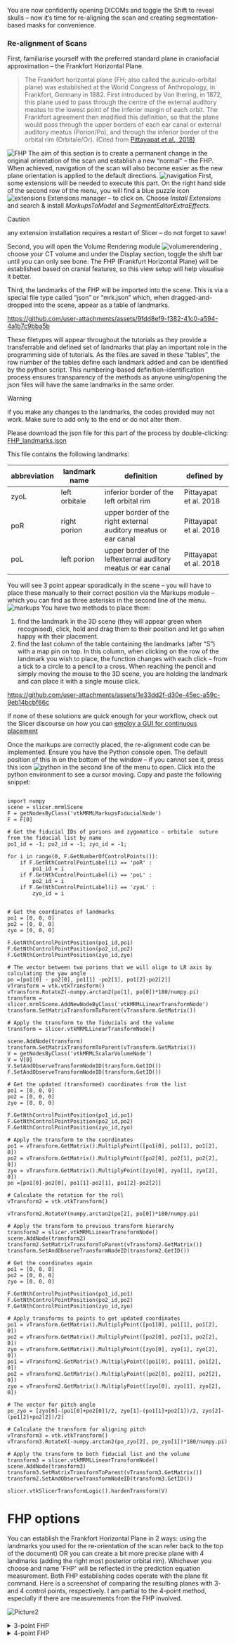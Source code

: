 You are now confidently opening DICOMs and toggle the Shift to reveal skulls – now it’s time for re-aligning the scan and creating segmentation-based masks for convenience.
### Re-alignment of Scans
First, familiarise yourself with the preferred standard plane in craniofacial approximation  – the Frankfort Horizontal Plane.

> The Frankfort horizontal plane (FH; also called the auriculo-orbital plane) was established at the World Congress of Anthropology, in Frankfort, Germany in 1882. First introduced by Von Ihering, in 1872, this plane used to pass through the centre of the external auditory meatus to the lowest point of the inferior margin of each orbit. The Frankfort agreement then modified this definition, so that the plane would pass through the upper borders of each ear canal or external auditory meatus (Porion/Po), and through the inferior border of the orbital rim (Orbitale/Or). (Cited from [Pittayapat et al., 2018)](https://doi.org/10.1093/ejo/cjx066)

![FHP](https://github.com/user-attachments/assets/b8bbc8c3-ba9e-4c95-b4e0-035a8b103ce0)
The aim of this section is to create a permanent change in the original orientation of the scan and establish a new “normal”  – the FHP. When achieved, navigation of the scan will also become easier as the new plane orientation is applied to the default directions.
![navigation](https://github.com/user-attachments/assets/3391d21f-c7ca-4a8e-9a69-0ef8a06904f9)
First, some extensions will be needed to execute this part. On the right hand side of the second row of the menu, you will find a blue puzzle icon ![extensions](https://github.com/user-attachments/assets/c9e84ef8-ca33-4e92-b2ff-066e977b4ba6) Extensions manager – to click on. Choose _Install Extensions_ and search & install _MarkupsToModel_ and _SegmentEditorExtraEffects._ 

> [!CAUTION]
> any extension installation requires a restart of Slicer – do not forget to save!

Second, you will open the Volume Rendering module  ![volumerendering](https://github.com/user-attachments/assets/a5395818-542d-4d68-8d5e-1757e5c49ec4)
, choose your CT volume and under the Display  section, toggle the shift bar until you can only see bone. The FHP (Frankfurt Horizontal Plane) will be established based on cranial features, so this view setup will help visualise it better. 

Third,  the landmarks of the FHP will be imported into the scene. This is via a special file type called “json” or “mrk.json” which, when dragged-and-dropped into the scene, appear as a table of landmarks.

https://github.com/user-attachments/assets/9fdd8ef9-f382-41c0-a594-4a1b7c9bba5b

These filetypes will appear throughout the tutorials as they provide a transferrable and defined set of landmarks that play an important role in the programming side of tutorials. As the files are saved in these “tables”, the row number of the tables define each landmark added and can be identified by the python script. This numbering-based definition-identification process ensures transparency of the methods as anyone using/opening the json files will have the same landmarks in the same order.
> [!WARNING]
> if you make any changes to the landmarks, the codes provided may not work. Make sure to add only to the end or do not alter them.

Please download the json file for this part of the process by double-clicking: 
[FHP_landmarks.json](https://github.com/user-attachments/files/19097642/FHP_landmarks.json)

This file contains the following landmarks: 


abbreviation | landmark name | definition | defined by
-- | -- | -- | --
zyoL | left orbitale | inferior border of the left orbital rim | Pittayapat et al. 2018
poR | right porion | upper border of the right external auditory meatus or ear canal | Pittayapat et al. 2018
poL | left porion | upper border of the leftexternal auditory meatus or ear canal | Pittayapat et al. 2018


You will see 3 point appear sporadically in the scene – you will have to place these manually to their correct position via the Markups module – which you can find as three asterisks in the second line of the menu. 
![markups](https://github.com/user-attachments/assets/41b52cfe-97ed-4d94-b7fc-77b4d8090285)
You have two methods to place them: 

1. find the landmark in the 3D scene (they will appear green when recognised), click, hold and drag them to their position and let go when happy with their placement. 
2. find the last column of the table containing the landmarks (after “S”) with a map pin on top. In this column, when clicking on the row of the landmark you wish to place, the function changes with each click – from a tick to a circle to a pencil to a cross. When reaching the pencil and simply moving the mouse to the 3D scene, you are holding the landmark and can place it with a single mouse click. 

https://github.com/user-attachments/assets/1e33dd2f-d30e-45ec-a59c-9eb14bcbf66c


If none of these solutions are quick enough for your workflow, check out the Slicer discourse on how you can [employ a GUI for continuous placement](https://slicer.readthedocs.io/en/latest/developer_guide/script_repository.html#add-a-button-to-module-gui-to-activate-control-point-placement)


Once the markups are correctly placed, the re-alignment code can be implemented. Ensure you  have the Python console open. The default position of this in on the bottom of the window – if you cannot see it, press this icon ![python](https://github.com/user-attachments/assets/27a499fa-b3f5-4450-8f49-13bb4920f634) in the second line of the menu to open. Click into the python environment to see a cursor moving. Copy and paste the following snippet: 
```

import numpy
scene = slicer.mrmlScene
F = getNodesByClass('vtkMRMLMarkupsFiducialNode')
F = F[0]

# Get the fiducial IDs of porions and zygomatico - orbitale  suture from the fiducial list by name
po1_id = -1; po2_id = -1; zyo_id = -1;

for i in range(0, F.GetNumberOfControlPoints()):
	if F.GetNthControlPointLabel(i) == 'poR' :
		po1_id = i
	if F.GetNthControlPointLabel(i) == 'poL' :
		po2_id = i
	if F.GetNthControlPointLabel(i) == 'zyoL' :
		zyo_id = i


# Get the coordinates of landmarks
po1 = [0, 0, 0]
po2 = [0, 0, 0]
zyo = [0, 0, 0]

F.GetNthControlPointPosition(po1_id,po1)
F.GetNthControlPointPosition(po2_id,po2)
F.GetNthControlPointPosition(zyo_id,zyo)

# The vector between two porions that we will align to LR axis by calculating the yaw angle
po =[po1[0] - po2[0], po1[1] -po2[1], po1[2]-po2[2]]
vTransform = vtk.vtkTransform()
vTransform.RotateZ(-numpy.arctan2(po[1], po[0])*180/numpy.pi)
transform = slicer.mrmlScene.AddNewNodeByClass('vtkMRMLLinearTransformNode')
transform.SetMatrixTransformToParent(vTransform.GetMatrix())

# Apply the transform to the fiducials and the volume
transform = slicer.vtkMRMLLinearTransformNode()

scene.AddNode(transform) 
transform.SetMatrixTransformToParent(vTransform.GetMatrix())
V = getNodesByClass('vtkMRMLScalarVolumeNode')
V = V[0]
V.SetAndObserveTransformNodeID(transform.GetID())
F.SetAndObserveTransformNodeID(transform.GetID())

# Get the updated (transformed) coordinates from the list
po1 = [0, 0, 0]
po2 = [0, 0, 0]
zyo = [0, 0, 0]

F.GetNthControlPointPosition(po1_id,po1)
F.GetNthControlPointPosition(po2_id,po2)
F.GetNthControlPointPosition(zyo_id,zyo)

# Apply the transform to the coordinates
po1 = vTransform.GetMatrix().MultiplyPoint([po1[0], po1[1], po1[2], 0])
po2 = vTransform.GetMatrix().MultiplyPoint([po2[0], po2[1], po2[2], 0])
zyo = vTransform.GetMatrix().MultiplyPoint([zyo[0], zyo[1], zyo[2], 0])
po =[po1[0]-po2[0], po1[1]-po2[1], po1[2]-po2[2]]

# Calculate the rotation for the roll 
vTransform2 = vtk.vtkTransform()

vTransform2.RotateY(numpy.arctan2(po[2], po[0])*180/numpy.pi)

# Apply the transform to previous transform hierarchy
transform2 = slicer.vtkMRMLLinearTransformNode()
scene.AddNode(transform2) 
transform2.SetMatrixTransformToParent(vTransform2.GetMatrix())
transform.SetAndObserveTransformNodeID(transform2.GetID())

# Get the coordinates again
po1 = [0, 0, 0]
po2 = [0, 0, 0]
zyo = [0, 0, 0]

F.GetNthControlPointPosition(po1_id,po1)
F.GetNthControlPointPosition(po2_id,po2)
F.GetNthControlPointPosition(zyo_id,zyo)

# Apply transforms to points to get updated coordinates
po1 = vTransform.GetMatrix().MultiplyPoint([po1[0], po1[1], po1[2], 0])
po2 = vTransform.GetMatrix().MultiplyPoint([po2[0], po2[1], po2[2], 0])
zyo = vTransform.GetMatrix().MultiplyPoint([zyo[0], zyo[1], zyo[2], 0])
po1 = vTransform2.GetMatrix().MultiplyPoint([po1[0], po1[1], po1[2], 0])
po2 = vTransform2.GetMatrix().MultiplyPoint([po2[0], po2[1], po2[2], 0])
zyo = vTransform2.GetMatrix().MultiplyPoint([zyo[0], zyo[1], zyo[2], 0])

# The vector for pitch angle
po_zyo = [zyo[0]-(po1[0]+po2[0])/2, zyo[1]-(po1[1]+po2[1])/2, zyo[2]-(po1[2]+po2[2])/2]

# Calculate the transform for aligning pitch
vTransform3 = vtk.vtkTransform()
vTransform3.RotateX(-numpy.arctan2(po_zyo[2], po_zyo[1])*180/numpy.pi)

# Apply the transform to both fiducial list and the volume
transform3 = slicer.vtkMRMLLinearTransformNode()
scene.AddNode(transform3) 
transform3.SetMatrixTransformToParent(vTransform3.GetMatrix())
transform2.SetAndObserveTransformNodeID(transform3.GetID())

slicer.vtkSlicerTransformLogic().hardenTransform(V)

```
# FHP options

You can establish the Frankfort Horizontal Plane in 2 ways: using the landmarks you used for the re-orientation of the scan refer back to the top of the document) OR you can create a bit more precise plane with 4 landmarks (adding the right most posterior orbital rim). Whichever you choose and name 'FHP' will be reflected in the prediction equation measurement. Both FHP establishing codes operate with the plane fit command. 
Here is a screenshot of comparing the resulting planes with 3- and 4 control points, respectively. I am partial to the 4-point method, especially if there are measurements from the FHP involved.

![Picture2](https://github.com/user-attachments/assets/6d630133-70ca-45bd-a257-67ccb6d44dd3)

<details>

<summary>3-point FHP</summary>
Landmarks are already allocated by you when re-orienting the scan. Copy and paste the code and elongate the plane in any directions needed. 

``` python
###3-point FHP###

import slicer
import numpy as np
import vtk

# Create a new plane node
planeNode = slicer.mrmlScene.AddNewNodeByClass("vtkMRMLMarkupsPlaneNode", "FHP")

# Get the landmarks node
landmarksNode = slicer.util.getNode("FHP_landmarks")

# Extract the control points from the landmarks node
points = np.array([landmarksNode.GetNthControlPointPosition(i) for i in range(landmarksNode.GetNumberOfControlPoints())])

# Ensure we have at least three points
if points.shape[0] < 3:
    raise ValueError("At least three points are required to define a plane.")

# Calculate the centroid of the points
centroid = points.mean(axis=0)

# Perform Singular Value Decomposition (SVD) to find the normal of the best-fit plane
_, _, vh = np.linalg.svd(points - centroid)
normal = vh[2]

# Create a vtkPlane and set its parameters
plane = vtk.vtkPlane()
plane.SetOrigin(centroid)
plane.SetNormal(normal)

# Set the plane parameters in the plane node
planeNode.SetOrigin(plane.GetOrigin())
planeNode.SetNormal(plane.GetNormal())

```
</details>

<details>

<summary>4-point FHP</summary>
Allocate the 4 landmarks found in file 
[FH4_landmarks.json](https://github.com/user-attachments/files/20265033/FH4_landmarks.json) - yes, you are re-allocating 3 of the same points.

abbreviation | landmark name | definition | defined by
-- | -- | -- | --
zyoL | left orbitale | inferior border of the left orbital rim | Pittayapat et al. 2018
poR | right porion | upper border of the right external auditory meatus or ear canal | Pittayapat et al. 2018
poL | left porion | upper border of the leftexternal auditory meatus or ear canal | Pittayapat et al. 2018


Copy and paste the code and elongate the plane in any directions needed. 

```python 
import slicer
import numpy as np
import vtk

# Create a new plane node
planeNode = slicer.mrmlScene.AddNewNodeByClass("vtkMRMLMarkupsPlaneNode", "FHP")

# Get the landmarks node
landmarksNode = slicer.util.getNode("FH4_landmarks")

# Extract the control points from the landmarks node
points = np.array([landmarksNode.GetNthControlPointPosition(i) for i in range(landmarksNode.GetNumberOfControlPoints())])

# Ensure we have at least three points
if points.shape[0] < 3:
    raise ValueError("At least three points are required to define a plane.")

# Calculate the centroid of the points
centroid = points.mean(axis=0)

# Perform Singular Value Decomposition (SVD) to find the normal of the best-fit plane
_, _, vh = np.linalg.svd(points - centroid)
normal = vh[2]

# Create a vtkPlane and set its parameters
plane = vtk.vtkPlane()
plane.SetOrigin(centroid)
plane.SetNormal(normal)

# Set the plane parameters in the plane node
planeNode.SetOrigin(plane.GetOrigin())
planeNode.SetNormal(plane.GetNormal())

# Set the color of the plane to emerald (RGB: 0.31, 0.78, 0.47) when not selected
displayNode = planeNode.GetDisplayNode()
displayNode.SetColor(0.31, 0.78, 0.47)
displayNode.SetSelectedColor(0.31, 0.78, 0.47)
displayNode.SetVisibility(True)
```
</details>
